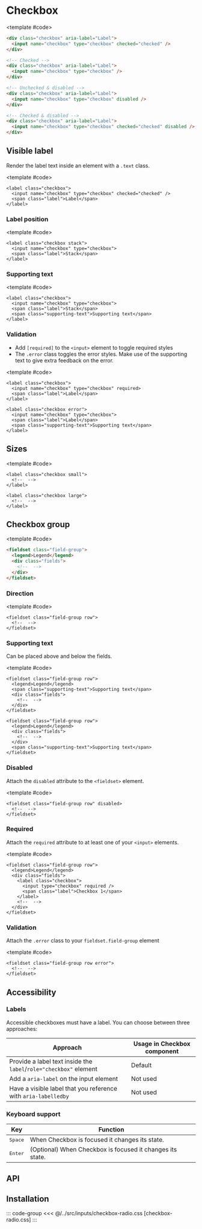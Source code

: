 <script setup>
import Example from "../../.vitepress/theme/app/components/Example.vue";
import Baseline from "../../.vitepress/theme/app/components/Baseline.vue";
</script>

# Checkbox

<Example row>
<template #example>
  <div class="checkbox" aria-label="Label">
   <input name="checkbox" type="checkbox" checked="checked">
  </div>

  <div class="checkbox" aria-label="Label">
   <input name="checkbox" type="checkbox">
   </div>

  <div class="checkbox" aria-label="Label">
   <input name="checkbox" type="checkbox" disabled>
   </div>

  <div class="checkbox" aria-label="Label">
   <input name="checkbox" type="checkbox" checked="checked" disabled>
</div>
</template>

<template #code>

<!-- prettier-ignore -->
```html
<div class="checkbox" aria-label="Label">
  <input name="checkbox" type="checkbox" checked="checked" />
</div>

<!-- Checked -->
<div class="checkbox" aria-label="Label">
  <input name="checkbox" type="checkbox" />
</div>

<!-- Unchecked & disabled -->
<div class="checkbox" aria-label="Label">
  <input name="checkbox" type="checkbox" disabled />
</div>

<!-- Checked & disabled -->
<div class="checkbox" aria-label="Label">
  <input name="checkbox" type="checkbox" checked="checked" disabled />
</div>
```

</template>

</Example>

## Visible label

Render the label text inside an element with a `.text` class.

<Example column centered>
<template #example>
    <label class="checkbox">
      <input name="checkbox" type="checkbox" checked="checked">
      <span class="label">Choice A</span>
    </label>

  <label class="checkbox">
    <input name="checkbox" type="checkbox" disabled>
    <span class="label">Disabled</span>
  </label>

  <label class="checkbox">
    <input  name="checkbox" type="checkbox" checked="checked" disabled>
    <span class="label">Checked and disabled</span>
  </label>

  <label class="checkbox">
    <input name="checkbox" type="checkbox">
    <span class="label">Long text dolor amet mustache knausgaard +1, blue bottle waistcoat tbh semiotics artisan synth stumptown gastropub cornhole <a class="link" href="#visible-label">privacy policy ipsum</a></span>
  </label>
</template>

<template #code>

```html{3}
<label class="checkbox">
  <input name="checkbox" type="checkbox" checked="checked" />
  <span class="label">Label</span>
</label>

```

</template>
</Example>

### Label position

<Example row gapL>
<template #example>
  <label class="checkbox">
    <input name="checkbox" type="checkbox">
    <span class="label">Default</span>
  </label>

  <label class="checkbox stack">
    <input name="checkbox" type="checkbox">
    <span class="label">Stack</span>
  </label>

</template>

<template #code>

```html{1}
<label class="checkbox stack">
  <input name="checkbox" type="checkbox">
  <span class="label">Stack</span>
</label>

```

</template>
</Example>

### Supporting text

<Example row gapL>
<template #example>
  <label class="checkbox">
    <input name="checkbox" type="checkbox">
    <span class="label">Default</span>
    <span class="supporting-text">Supporting text</span>
  </label>

  <label class="checkbox stack">
    <input name="checkbox" type="checkbox">
    <span class="label">Stack</span>
    <span class="supporting-text">Supporting text</span>
  </label>

</template>

<template #code>

```html{4}
<label class="checkbox">
  <input name="checkbox" type="checkbox">
  <span class="label">Stack</span>
  <span class="supporting-text">Supporting text</span>
</label>

```

</template>
</Example>

### Validation

- Add `[required]` to the `<input>` element to toggle required styles
- The `.error` class toggles the error styles. Make use of the supporting text to give extra feedback on the error.

<Example column gapL>
<template #example>
<div class="example-row gap-l">
  <label class="checkbox">
    <input name="checkbox" type="checkbox" required>
    <span class="label">Default</span>
  </label>

  <label class="checkbox stack">
    <input name="checkbox" type="checkbox" required>
    <span class="label">Stack</span>
  </label>
</div>
<div class="example-row gap-l">
  <label class="checkbox error">
    <input name="checkbox" checked type="checkbox">
    <span class="label">Default</span>
    <span class="supporting-text">Check yourself</span>
  </label>

  <label class="checkbox stack error">
    <input name="checkbox" type="checkbox">
    <span class="label">Stack</span>
    <span class="supporting-text">Before you wreck yourself</span>
  </label>
</div>

</template>

<template #code>

```html{2,6}
<label class="checkbox">
  <input name="checkbox" type="checkbox" required>
  <span class="label">Label</span>
</label>

<label class="checkbox error">
  <input name="checkbox" type="checkbox">
  <span class="label">Label</span>
  <span class="supporting-text">Supporting text</span>
</label>

```

</template>
</Example>

## Sizes

<Example column gapL centered>
<template #example>
   <div class="example-row">
   <label class="checkbox small">
      <input name="checkbox" type="checkbox" checked="checked">
      <span class="sr-only">Label</span>
  </label>
  <label class="checkbox">
     <input name="checkbox" type="checkbox" checked="checked">
     <span class="sr-only">Label</span>
  </label>
  <label class="checkbox large">
     <input name="checkbox" type="checkbox" checked="checked">
     <span class="sr-only">Label</span>
  </label>
   </div>

   <div class="example-row">
    <label class="checkbox small">
      <input name="checkbox" type="checkbox" checked="checked">
      <span class="label">Small</span>
    </label>
    <label class="checkbox">
      <input name="checkbox" type="checkbox" checked="checked">
      <span class="label">Default</span>
    </label>
    <label class="checkbox large">
      <input name="checkbox" type="checkbox" checked="checked">
      <span class="label">Large</span>
    </label>
   </div>
</template>

<template #code>

```html{1,5}
<label class="checkbox small">
  <!--  -->
</label>

<label class="checkbox large">
  <!--  -->
</label>
```

</template>
</Example>

## Checkbox group

<Example centered column>
<template #example>
<fieldset class="field-group">
<legend>Legend</legend>
<div class="fields">
<label class="checkbox">
  <input type="checkbox" checked />
  <span class="label">Checkbox 1</span>
</label>

<label class="checkbox">
  <input type="checkbox" />
  <span class="label">Checkbox 2</span>
</label>

<label class="checkbox">
  <input type="checkbox" />
  <span class="label">Checkbox 3</span>
</label>
</div>
</fieldset>
</template>

<template #code>

```html
<fieldset class="field-group">
  <legend>Legend</legend>
  <div class="fields">
    <!--  -->
  </div>
</fieldset>
```

</template>
</Example>

### Direction

<Example row>
<template #example>
<fieldset class="field-group row">
<legend>Legend</legend>
<div class="fields">
<label class="checkbox">
  <input type="checkbox" checked />
  <span class="label">Checkbox 1</span>
</label>

<label class="checkbox">
  <input type="checkbox" />
  <span class="label">Checkbox 2</span>
</label>

<label class="checkbox">
  <input type="checkbox" />
  <span class="label">Checkbox 3</span>
</label>
</div>
</fieldset>
</template>

<template #code>

```html{1}
<fieldset class="field-group row">
  <!--  -->
</fieldset>
```

</template>
</Example>

### Supporting text

Can be placed above and below the fields.

<Example column centered gapL>
<template #example>
<fieldset class="field-group row">
<legend>Legend</legend>
<span class="supporting-text">Supporting text above fields</span>
<div class="fields">
<label class="checkbox">
  <input type="checkbox" checked />
  <span class="label">Checkbox 1</span>
</label>

<label class="checkbox">
  <input type="checkbox" />
  <span class="label">Checkbox 2</span>
</label>

<label class="checkbox">
  <input type="checkbox" />
  <span class="label">Checkbox 3</span>
</label>
</div>
</fieldset>

<fieldset class="field-group row">
<legend>Legend</legend>
<div class="fields">
<label class="checkbox">
  <input type="checkbox" checked />
  <span class="label">Checkbox 1</span>
</label>

<label class="checkbox">
  <input type="checkbox" />
  <span class="label">Checkbox 2</span>
</label>

<label class="checkbox">
  <input type="checkbox" />
  <span class="label">Checkbox 3</span>
</label>
</div>
<span class="supporting-text">Supporting text below fields</span>
</fieldset>
</template>

<template #code>

```html{3,14}
<fieldset class="field-group row">
  <legend>Legend</legend>
  <span class="supporting-text">Supporting text</span>
  <div class="fields">
    <!--  -->
  </div>
</fieldset>

<fieldset class="field-group row">
  <legend>Legend</legend>
  <div class="fields">
    <!--  -->
  </div>
  <span class="supporting-text">Supporting text</span>
</fieldset>
```

</template>
</Example>

### Disabled

Attach the `disabled` attribute to the `<fieldset>` element.

<Example row>
<template #example>
<fieldset class="field-group row" disabled>
<legend>Legend</legend>
<div class="fields">
<label class="checkbox">
  <input type="checkbox" checked />
  <span class="label">Checkbox 1</span>
</label>

<label class="checkbox">
  <input type="checkbox" />
  <span class="label">Checkbox 2</span>
</label>

<label class="checkbox">
  <input type="checkbox" />
  <span class="label">Checkbox 3</span>
</label>

</div>
</fieldset>
</template>

<template #code>

```html{1}
<fieldset class="field-group row" disabled>
  <!--  -->
</fieldset>
```

</template>
</Example>

### Required

Attach the `required` attribute to at least one of your `<input>` elements.

<Example row>
<template #example>
<fieldset class="field-group row">
<legend>These are required!</legend>
<div class="fields">
<label class="checkbox">
  <input type="checkbox" required />
  <span class="label">Checkbox 1</span>
</label>

<label class="checkbox">
  <input type="checkbox" required />
  <span class="label">Checkbox 2</span>
</label>

<label class="checkbox">
  <input type="checkbox" required />
  <span class="label">Checkbox 3</span>
</label>
</div>
</fieldset>
</template>

<template #code>

```html{5}
<fieldset class="field-group row">
  <legend>Legend</legend>
  <div class="fields">
    <label class="checkbox">
      <input type="checkbox" required />
      <span class="label">Checkbox 1</span>
    </label>
    <!--  -->
  </div>
</fieldset>
```

</template>
</Example>

### Validation

Attach the `.error` class to your `fieldset.field-group` element

<Example row>
<template #example>
<fieldset class="field-group row error">
<legend>Legend</legend>
<span class="supporting-text">Something went wrong!</span>
<div class="fields">
<label class="checkbox">
  <input type="checkbox" checked />
  <span class="label">Checkbox 1</span>
</label>

<label class="checkbox">
  <input type="checkbox" />
  <span class="label">Checkbox 2</span>
</label>

<label class="checkbox">
  <input type="checkbox" />
  <span class="label">Checkbox 3</span>
</label>

</div>
</fieldset>
</template>

<template #code>

```html{1}
<fieldset class="field-group row error">
  <!--  -->
</fieldset>
```

</template>
</Example>

## Accessibility

### Labels

Accessible checkboxes must have a label. You can choose between three approaches:

| Approach                                                          | Usage in Checkbox component |
| ----------------------------------------------------------------- | --------------------------- |
| Provide a label text inside the `label`/`role="checkbox"` element | Default                     |
| Add a `aria-label` on the input element                           | Not used                    |
| Have a visible label that you reference with `aria-labelledby`    | Not used                    |

### Keyboard support

<div class="not-rich-text">

| Key              | Function                                                  |
| ---------------- | --------------------------------------------------------- |
| <kbd>Space</kbd> | When Checkbox is focused it changes its state.            |
| <kbd>Enter</kbd> | (Optional) When Checkbox is focused it changes its state. |

</div>

## API

<!--@include: ./checkbox-radio-api.md -->

## Installation

::: code-group
<<< @/../src/inputs/checkbox-radio.css [checkbox-radio.css]
:::
